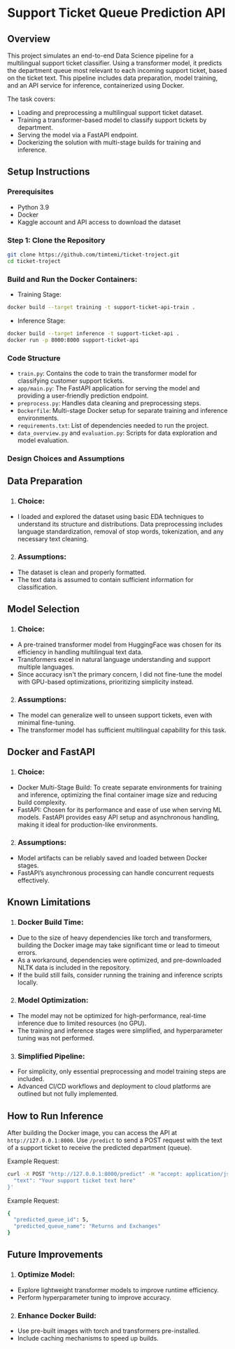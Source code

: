 # Support Ticket Queue Prediction API

## Overview
This project simulates an end-to-end Data Science pipeline for a multilingual support ticket classifier. Using a transformer model, it predicts the department queue most relevant to each incoming support ticket, based on the ticket text. This pipeline includes data preparation, model training, and an API service for inference, containerized using Docker.

The task covers:
- Loading and preprocessing a multilingual support ticket dataset.
- Training a transformer-based model to classify support tickets by department.
- Serving the model via a FastAPI endpoint.
- Dockerizing the solution with multi-stage builds for training and inference.

## Setup Instructions

### Prerequisites
- Python 3.9
- Docker
- Kaggle account and API access to download the dataset

### Step 1: Clone the Repository
```bash
git clone https://github.com/timtemi/ticket-troject.git
cd ticket-troject
```
### Build and Run the Docker Containers:
- Training Stage:
```bash
docker build --target training -t support-ticket-api-train .
```
- Inference Stage:
```bash
docker build --target inference -t support-ticket-api .
docker run -p 8000:8000 support-ticket-api
```
### Code Structure
- ```train.py```: Contains the code to train the transformer model for classifying customer support tickets.
- ```app/main.py```: The FastAPI application for serving the model and providing a user-friendly prediction endpoint.
- ```preprocess.py```: Handles data cleaning and preprocessing steps.
- ```Dockerfile```: Multi-stage Docker setup for separate training and inference environments.
- ```requirements.txt```: List of dependencies needed to run the project.
- ```data_overview.py``` and ```evaluation.py```: Scripts for data exploration and model evaluation.

### Design Choices and Assumptions
## Data Preparation
1. ### Choice:
- I loaded and explored the dataset using basic EDA techniques to understand its structure and distributions.
Data preprocessing includes language standardization, removal of stop words, tokenization, and any necessary text cleaning.
2. ### Assumptions:
- The dataset is clean and properly formatted.
- The text data is assumed to contain sufficient information for classification.

## Model Selection
1. ### Choice:
- A pre-trained transformer model from HuggingFace was chosen for its efficiency in handling multilingual text data.
- Transformers excel in natural language understanding and support multiple languages.
- Since accuracy isn't the primary concern, I did not fine-tune the model with GPU-based optimizations, prioritizing simplicity instead.
2. ### Assumptions:
- The model can generalize well to unseen support tickets, even with minimal fine-tuning.
- The transformer model has sufficient multilingual capability for this task.

## Docker and FastAPI

1. ### Choice:
- Docker Multi-Stage Build: To create separate environments for training and inference, optimizing the final container image size and reducing build complexity.
- FastAPI: Chosen for its performance and ease of use when serving ML models. FastAPI provides easy API setup and asynchronous handling, making it ideal for production-like environments.
2. ### Assumptions:
- Model artifacts can be reliably saved and loaded between Docker stages.
- FastAPI’s asynchronous processing can handle concurrent requests effectively.

## Known Limitations
1. ### Docker Build Time:

- Due to the size of heavy dependencies like torch and transformers, building the Docker image may take significant time or lead to timeout errors.
- As a workaround, dependencies were optimized, and pre-downloaded NLTK data is included in the repository.
- If the build still fails, consider running the training and inference scripts locally.

2. ### Model Optimization:

- The model may not be optimized for high-performance, real-time inference due to limited resources (no GPU).
- The training and inference stages were simplified, and hyperparameter tuning was not performed.
  
3. ### Simplified Pipeline:

- For simplicity, only essential preprocessing and model training steps are included.
- Advanced CI/CD workflows and deployment to cloud platforms are outlined but not fully implemented.

## How to Run Inference

After building the Docker image, you can access the API at ```http://127.0.0.1:8000```. Use ```/predict``` to send a POST request with the text of a support ticket to receive the predicted department (queue).

Example Request:

```bash
curl -X POST "http://127.0.0.1:8000/predict" -H "accept: application/json" -d '{
  "text": "Your support ticket text here"
}'
```
Example Request:

```bash
{
  "predicted_queue_id": 5,
  "predicted_queue_name": "Returns and Exchanges"
}
```
## Future Improvements
1. ### Optimize Model:
- Explore lightweight transformer models to improve runtime efficiency.
- Perform hyperparameter tuning to improve accuracy.
2. ### Enhance Docker Build:
- Use pre-built images with torch and transformers pre-installed.
- Include caching mechanisms to speed up builds.
